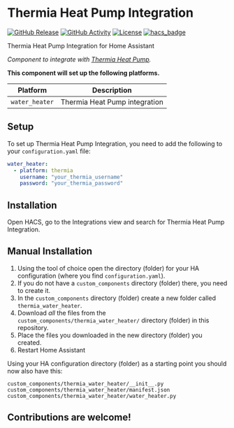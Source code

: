 # Thermia Heat Pump Integration

[![GitHub Release](https://img.shields.io/github/release/custom-components/blueprint.svg?style=for-the-badge)](https://github.com/klejejs/ha-thermia-heat-pump-integration/releases)
[![GitHub Activity](https://img.shields.io/github/commit-activity/y/custom-components/blueprint.svg?style=for-the-badge)](https://github.com/klejejs/ha-thermia-heat-pump-integration/commits/main)
[![License](https://img.shields.io/github/license/custom-components/blueprint.svg?style=for-the-badge)](LICENSE)
[![hacs_badge](https://img.shields.io/badge/HACS-Default-41BDF5.svg?style=for-the-badge)](https://github.com/hacs/integration)

Thermia Heat Pump Integration for Home Assistant

_Component to integrate with [Thermia Heat Pump](https://github.com/klejejs/ha-thermia-heat-pump-integration)._

**This component will set up the following platforms.**

Platform | Description
-- | --
`water_heater` | Thermia Heat Pump integration

## Setup

To set up Thermia Heat Pump Integration, you need to add the following to your `configuration.yaml` file:

```yaml
water_heater:
  - platform: thermia
    username: "your_thermia_username"
    password: "your_thermia_password"
```

## Installation

Open HACS, go to the Integrations view and search for Thermia Heat Pump Integration.

## Manual Installation

1. Using the tool of choice open the directory (folder) for your HA configuration (where you find `configuration.yaml`).
2. If you do not have a `custom_components` directory (folder) there, you need to create it.
3. In the `custom_components` directory (folder) create a new folder called `thermia_water_heater`.
4. Download _all_ the files from the `custom_components/thermia_water_heater/` directory (folder) in this repository.
5. Place the files you downloaded in the new directory (folder) you created.
6. Restart Home Assistant

Using your HA configuration directory (folder) as a starting point you should now also have this:

```text
custom_components/thermia_water_heater/__init__.py
custom_components/thermia_water_heater/manifest.json
custom_components/thermia_water_heater/water_heater.py
```

## Contributions are welcome!
